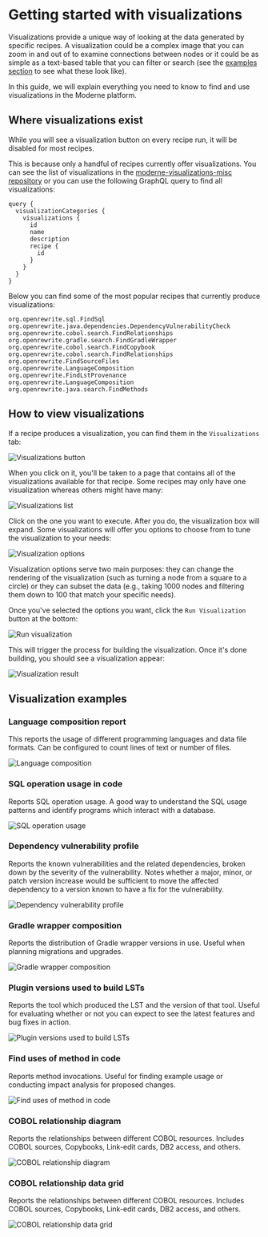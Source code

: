 # Getting started with visualizations

Visualizations provide a unique way of looking at the data generated by specific recipes. A visualization could be a complex image that you can zoom in and out of to examine connections between nodes or it could be as simple as a text-based table that you can filter or search (see the [examples section](visualizations.md#visualization-examples) to see what these look like).

In this guide, we will explain everything you need to know to find and use visualizations in the Moderne platform.

## Where visualizations exist

While you will see a visualization button on every recipe run, it will be disabled for most recipes. 

This is because only a handful of recipes currently offer visualizations. You can see the list of visualizations in the [moderne-visualizations-misc repository](https://github.com/moderneinc/moderne-visualizations-misc/tree/main/moderne\_visualizations\_misc/specs) or you can use the following GraphQL query to find all visualizations:

```
query {
  visualizationCategories {
    visualizations {
      id
      name
      description
      recipe {
        id
      }
    }
  }
}
```

Below you can find some of the most popular recipes that currently produce visualizations:

```
org.openrewrite.sql.FindSql
org.openrewrite.java.dependencies.DependencyVulnerabilityCheck
org.openrewrite.cobol.search.FindRelationships
org.openrewrite.gradle.search.FindGradleWrapper
org.openrewrite.cobol.search.FindCopybook
org.openrewrite.cobol.search.FindRelationships
org.openrewrite.FindSourceFiles
org.openrewrite.LanguageComposition
org.openrewrite.FindLstProvenance
org.openrewrite.LanguageComposition
org.openrewrite.java.search.FindMethods
```

## How to view visualizations

If a recipe produces a visualization, you can find them in the `Visualizations` tab:

![Visualizations button](../../.gitbook/assets/visualizations-tab.png)

When you click on it, you'll be taken to a page that contains all of the visualizations available for that recipe. Some recipes may only have one visualization whereas others might have many:

![Visualizations list](../../.gitbook/assets/visualizations-list.png)

Click on the one you want to execute. After you do, the visualization box will expand. Some visualizations will offer you options to choose from to tune the visualization to your needs:

![Visualization options](../../.gitbook/assets/visualizations-options.png)

Visualization options serve two main purposes: they can change the rendering of the visualization (such as turning a node from a square to a circle) or they can subset the data (e.g., taking 1000 nodes and filtering them down to 100 that match your specific needs).

Once you've selected the options you want, click the `Run Visualization` button at the bottom:

![Run visualization](../../.gitbook/assets/run-visualization.png)

This will trigger the process for building the visualization. Once it's done building, you should see a visualization appear:

![Visualization result](../../.gitbook/assets/visualization-result.png)

## Visualization examples

### Language composition report

This reports the usage of different programming languages and data file formats. Can be configured to count lines of text or number of files.

![Language composition](../../.gitbook/assets/language-composition-example.png)

### SQL operation usage in code

Reports SQL operation usage. A good way to understand the SQL usage patterns and identify programs which interact with a database.

![SQL operation usage](../../.gitbook/assets/sql-operation-usage.png)

### Dependency vulnerability profile

Reports the known vulnerabilities and the related dependencies, broken down by the severity of the vulnerability. Notes whether a major, minor, or patch version increase would be sufficient to move the affected dependency to a version known to have a fix for the vulnerability.

![Dependency vulnerability profile](../../.gitbook/assets/dependency-vulnerability-profile.png)

### Gradle wrapper composition

Reports the distribution of Gradle wrapper versions in use. Useful when planning migrations and upgrades.

![Gradle wrapper composition](../../.gitbook/assets/gradle-wrapper-composition.png)

### Plugin versions used to build LSTs

Reports the tool which produced the LST and the version of that tool. Useful for evaluating whether or not you can expect to see the latest features and bug fixes in action.

![Plugin versions used to build LSTs](../../.gitbook/assets/plugin-version-lsts.png)

### Find uses of method in code

Reports method invocations. Useful for finding example usage or conducting impact analysis for proposed changes.

![Find uses of method in code](../../.gitbook/assets/find-method-uses.png)

### COBOL relationship diagram

Reports the relationships between different COBOL resources. Includes COBOL sources, Copybooks, Link-edit cards, DB2 access, and others.

![COBOL relationship diagram](../../.gitbook/assets/cobol-relationships.png)

### COBOL relationship data grid

Reports the relationships between different COBOL resources. Includes COBOL sources, Copybooks, Link-edit cards, DB2 access, and others.

![COBOL relationship data grid](../../.gitbook/assets/cobol-data-grid.png)
